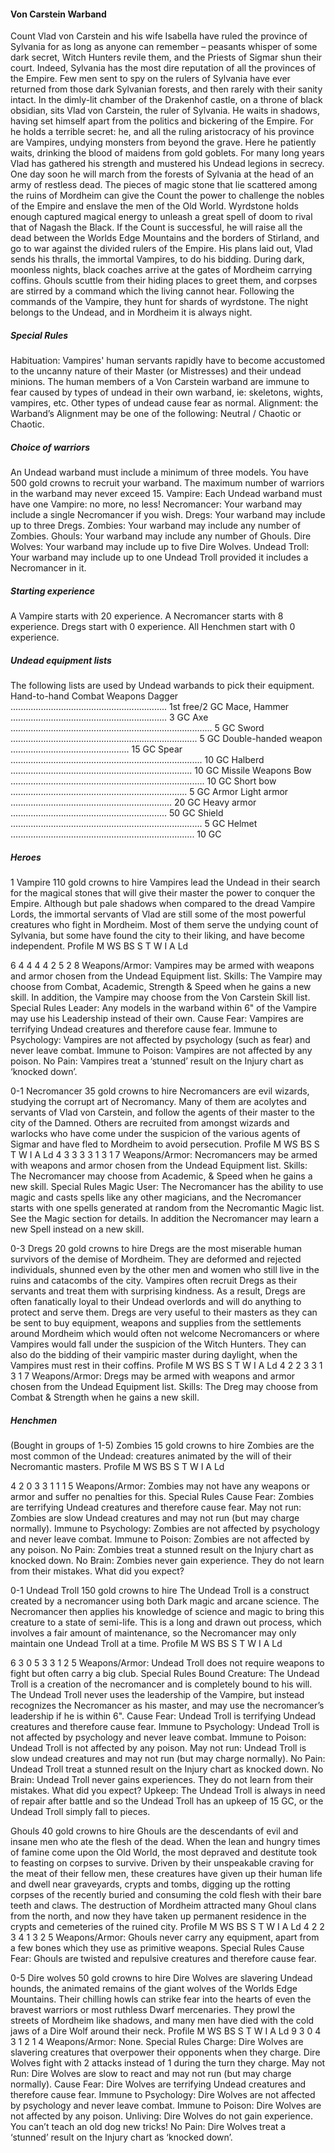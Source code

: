 #### Von Carstein Warband

Count Vlad von Carstein and his wife Isabella have ruled the
province of Sylvania for as long as anyone can remember –
peasants whisper of some dark secret, Witch Hunters revile
them, and the Priests of Sigmar shun their court. Indeed,
Sylvania has the most dire reputation of all the provinces of
the Empire. Few men sent to spy on the rulers of Sylvania
have ever returned from those dark Sylvanian forests, and then
rarely with their sanity intact.
In the dimly-lit chamber of the Drakenhof castle, on a throne
of black obsidian, sits Vlad von Carstein, the ruler of Sylvania.
He waits in shadows, having set himself apart from the politics
and bickering of the Empire. For he holds a terrible secret: he,
and all the ruling aristocracy of his province are Vampires,
undying monsters from beyond the grave. Here he patiently
waits, drinking the blood of maidens from gold goblets.
For many long years Vlad has gathered his strength and
mustered his Undead legions in secrecy. One day soon he will
march from the forests of Sylvania at the head of an army of
restless dead. The pieces of magic stone that lie scattered
among the ruins of Mordheim can give the Count the power to
challenge the nobles of the Empire and enslave the men of the
Old World.
Wyrdstone holds enough captured magical energy to unleash a
great spell of doom to rival that of Nagash the Black. If the
Count is successful, he will raise all the dead between the
Worlds Edge Mountains and the borders of Stirland, and go to
war against the divided rulers of the Empire. His plans laid
out, Vlad sends his thralls, the immortal Vampires, to do his
bidding.
During dark, moonless nights, black coaches arrive at the
gates of Mordheim carrying coffins. Ghouls scuttle from their
hiding places to greet them, and corpses are stirred by a
command which the living cannot hear. Following the
commands of the Vampire, they hunt for shards of wyrdstone.
The night belongs to the Undead, and in Mordheim it is
always night.

##### Special Rules

Habituation: Vampires' human servants rapidly have to
become accustomed to the uncanny nature of their Master (or
Mistresses) and their undead minions. The human members of
a Von Carstein warband are immune to fear caused by types of
undead in their own warband, ie: skeletons, wights, vampires,
etc. Other types of undead cause fear as normal.
Alignment: the Warband’s Alignment may be one of the
following: Neutral / Chaotic or Chaotic.
##### Choice of warriors

An Undead warband must include a minimum of three models.
You have 500 gold crowns to recruit your warband. The
maximum number of warriors in the warband may never
exceed 15.
Vampire: Each Undead warband must have one Vampire: no
more, no less!
Necromancer: Your warband may include a single
Necromancer if you wish.
Dregs: Your warband may include up to three Dregs.
Zombies: Your warband may include any number of
Zombies.
Ghouls: Your warband may include any number of Ghouls.
Dire Wolves: Your warband may include up to five Dire
Wolves.
Undead Troll: Your warband may include up to one Undead
Troll provided it includes a Necromancer in it.
##### Starting experience

A Vampire starts with 20 experience.
A Necromancer starts with 8 experience.
Dregs start with 0 experience.
All Henchmen start with 0 experience.
##### Undead equipment lists

The following lists are used by Undead warbands to pick their equipment.
Hand-to-hand Combat Weapons
Dagger .............................................................. 1st free/2 GC
Mace, Hammer .............................................................. 3 GC
Axe ................................................................................ 5 GC
Sword .......................................................................... 5 GC
Double-handed weapon ............................................... 15 GC
Spear ............................................................................ 10 GC
Halberd ........................................................................ 10 GC
Missile Weapons
Bow ............................................................................. 10 GC
Short bow ...................................................................... 5 GC
Armor
Light armor ................................................................ 20 GC
Heavy armor .............................................................. 50 GC
Shield ............................................................................ 5 GC
Helmet ......................................................................... 10 GC



##### Heroes

1 Vampire
110 gold crowns to hire
Vampires lead the Undead in their search for the magical stones
that will give their master the power to conquer the Empire.
Although but pale shadows when compared to the dread Vampire
Lords, the immortal servants of Vlad are still some of the most
powerful creatures who fight in Mordheim. Most of them serve the
undying count of Sylvania, but some have found the city to their
liking, and have become independent.
Profile M WS BS S T W I A Ld

6 4 4 4 4 2 5 2 8
Weapons/Armor: Vampires may be armed with weapons
and armor chosen from the Undead Equipment list.
Skills: The Vampire may choose from Combat, Academic,
Strength & Speed when he gains a new skill. In addition, the
Vampire may choose from the Von Carstein Skill list.
Special Rules
Leader: Any models in the warband within 6" of the
Vampire may use his Leadership instead of their own.
Cause Fear: Vampires are terrifying Undead creatures and
therefore cause fear.
Immune to Psychology: Vampires are not affected by
psychology (such as fear) and never leave combat.
Immune to Poison: Vampires are not affected by any
poison.
No Pain: Vampires treat a ‘stunned’ result on the Injury chart
as ‘knocked down’.

0-1 Necromancer
35 gold crowns to hire
Necromancers are evil wizards, studying the corrupt art of
Necromancy. Many of them are acolytes and servants of Vlad von
Carstein, and follow the agents of their master to the city of the
Damned. Others are recruited from amongst wizards and warlocks
who have come under the suspicion of the various agents of Sigmar
and have fled to Mordheim to avoid persecution.
Profile M WS BS S T W I A Ld
4 3 3 3 3 1 3 1 7
Weapons/Armor: Necromancers may be armed with
weapons and armor chosen from the Undead Equipment list.
Skills: The Necromancer may choose from Academic, &
Speed when he gains a new skill.
Special Rules
Magic User: The Necromancer has the ability to use magic
and casts spells like any other magicians, and the
Necromancer starts with one spells generated at random from
the Necromantic Magic list. See the Magic section for details.
In addition the Necromancer may learn a new Spell instead
on a new skill.
 
0-3 Dregs
20 gold crowns to hire
Dregs are the most miserable human survivors of the demise of
Mordheim. They are deformed and rejected individuals, shunned
even by the other men and women who still live in the ruins and
catacombs of the city.
Vampires often recruit Dregs as their servants and treat them with
surprising kindness. As a result, Dregs are often fanatically loyal to
their Undead overlords and will do anything to protect and serve
them.
Dregs are very useful to their masters as they can be sent to buy
equipment, weapons and supplies from the settlements around
Mordheim which would often not welcome Necromancers or where
Vampires would fall under the suspicion of the Witch Hunters. They
can also do the bidding of their vampiric master during daylight,
when the Vampires must rest in their coffins.
Profile M WS BS S T W I A Ld
4 2 2 3 3 1 3 1 7
Weapons/Armor: Dregs may be armed with weapons and
armor chosen from the Undead Equipment list.
Skills: The Dreg may choose from Combat & Strength when
he gains a new skill.


##### Henchmen

(Bought in groups of 1-5)
Zombies
15 gold crowns to hire
Zombies are the most common of the Undead: creatures animated
by the will of their Necromantic masters.
Profile M WS BS S T W I A Ld

4 2 0 3 3 1 1 1 5
Weapons/Armor: Zombies may not have any weapons or
armor and suffer no penalties for this.
Special Rules
Cause Fear: Zombies are terrifying Undead creatures and
therefore cause fear.
May not run: Zombies are slow Undead creatures and may
not run (but may charge normally).
Immune to Psychology: Zombies are not affected by
psychology and never leave combat.
Immune to Poison: Zombies are not affected by any poison.
No Pain: Zombies treat a stunned result on the Injury chart as
knocked down.
No Brain: Zombies never gain experience. They do not learn
from their mistakes. What did you expect?

0-1 Undead Troll
150 gold crowns to hire
The Undead Troll is a construct created by a necromancer using
both Dark magic and arcane science. The Necromancer then applies
his knowledge of science and magic to bring this creature to a state
of semi-life. This is a long and drawn out process, which involves a
fair amount of maintenance, so the Necromancer may only maintain
one Undead Troll at a time.
Profile M WS BS S T W I A Ld

6 3 0 5 3 3 1 2 5
Weapons/Armor: Undead Troll does not require weapons
to fight but often carry a big club.
Special Rules
Bound Creature: The Undead Troll is a creation of the
necromancer and is completely bound to his will. The
Undead Troll never uses the leadership of the Vampire, but
instead recognizes the Necromancer as his master, and may
use the necromancer’s leadership if he is within 6".
Cause Fear: Undead Troll is terrifying Undead creatures and
therefore cause fear.
Immune to Psychology: Undead Troll is not affected by
psychology and never leave combat.
Immune to Poison: Undead Troll is not affected by any
poison.
May not run: Undead Troll is slow undead creatures and
may not run (but may charge normally).
No Pain: Undead Troll treat a stunned result on the Injury
chart as knocked down.
No Brain: Undead Troll never gains experiences. They do
not learn from their mistakes. What did you expect?
Upkeep: The Undead Troll is always in need of repair after
battle and so the Undead Troll has an upkeep of 15 GC, or
the Undead Troll simply fall to pieces.

Ghouls
40 gold crowns to hire
Ghouls are the descendants of evil and insane men who ate the flesh
of the dead. When the lean and hungry times of famine come upon
the Old World, the most depraved and destitute took to feasting on
corpses to survive.
Driven by their unspeakable craving for the meat of their fellow
men, these creatures have given up their human life and dwell near
graveyards, crypts and tombs, digging up the rotting corpses of the
recently buried and consuming the cold flesh with their bare teeth
and claws.
The destruction of Mordheim attracted many Ghoul clans from the
north, and now they have taken up permanent residence in the
crypts and cemeteries of the ruined city.
Profile M WS BS S T W I A Ld
4 2 2 3 4 1 3 2 5
Weapons/Armor: Ghouls never carry any equipment, apart
from a few bones which they use as primitive weapons.
Special Rules
Cause Fear: Ghouls are twisted and repulsive creatures and
therefore cause fear.
 
0-5 Dire wolves
50 gold crowns to hire
Dire Wolves are slavering Undead hounds, the animated remains of
the giant wolves of the Worlds Edge Mountains. Their chilling howls
can strike fear into the hearts of even the bravest warriors or most
ruthless Dwarf mercenaries. They prowl the streets of Mordheim
like shadows, and many men have died with the cold jaws of a Dire
Wolf around their neck.
Profile M WS BS S T W I A Ld
9 3 0 4 3 1 2 1 4
Weapons/Armor: None.
Special Rules
Charge: Dire Wolves are slavering creatures that overpower
their opponents when they charge. Dire Wolves fight with 2
attacks instead of 1 during the turn they charge.
May not Run: Dire Wolves are slow to react and may not
run (but may charge normally).
Cause Fear: Dire Wolves are terrifying Undead creatures
and therefore cause fear.
Immune to Psychology: Dire Wolves are not affected by
psychology and never leave combat.
Immune to Poison: Dire Wolves are not affected by any
poison.
Unliving: Dire Wolves do not gain experience. You can’t
teach an old dog new tricks!
No Pain: Dire Wolves treat a ‘stunned’ result on the Injury
chart as ‘knocked down’.


